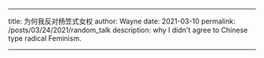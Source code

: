 
---
title: 为何我反对杨笠式女权
author: Wayne
date: 2021-03-10
permalink: /posts/03/24/2021/random_talk
description: why I didn't agree to Chinese type radical Feminism.

---
